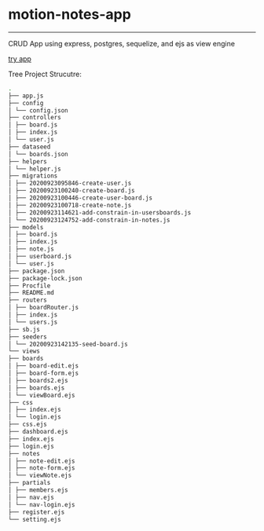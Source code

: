 # motion-notes-app
---

CRUD App using express, postgres, sequelize, and ejs as view engine

[try app](https://motion-notes.herokuapp.com/)

Tree Project Strucutre:
```bash
.  
├── app.js  
├── config  
│ └── config.json  
├── controllers  
│ ├── board.js  
│ ├── index.js  
│ └── user.js  
├── dataseed  
│ └── boards.json  
├── helpers  
│ └── helper.js  
├── migrations  
│ ├── 20200923095846-create-user.js  
│ ├── 20200923100240-create-board.js  
│ ├── 20200923100446-create-user-board.js  
│ ├── 20200923100718-create-note.js  
│ ├── 20200923114621-add-constrain-in-usersboards.js  
│ └── 20200923124752-add-constrain-in-notes.js  
├── models  
│ ├── board.js  
│ ├── index.js  
│ ├── note.js  
│ ├── userboard.js  
│ └── user.js  
├── package.json  
├── package-lock.json  
├── Procfile  
├── README.md  
├── routers  
│ ├── boardRouter.js  
│ ├── index.js  
│ └── users.js  
├── sb.js  
├── seeders  
│ └── 20200923142135-seed-board.js  
└── views  
├── boards  
│ ├── board-edit.ejs  
│ ├── board-form.ejs  
│ ├── boards2.ejs  
│ ├── boards.ejs  
│ └── viewBoard.ejs  
├── css  
│ ├── index.ejs  
│ └── login.ejs  
├── css.ejs  
├── dashboard.ejs  
├── index.ejs  
├── login.ejs  
├── notes  
│ ├── note-edit.ejs  
│ ├── note-form.ejs  
│ └── viewNote.ejs  
├── partials  
│ ├── members.ejs  
│ ├── nav.ejs  
│ └── nav-login.ejs  
├── register.ejs  
└── setting.ejs
```





<!---
## Development - nb:
        Tambahkan Catatan disini:
- [x] Init DB
- [x] Init Table
- [x] Skeleton Code Express router dan controller
- [x] Relasi m:n (Many to Many) Table Users:Boards
    - [x] Database
    - [x] Model
- [x] Relasi n:1 (One to Many) Table Boards:Notes
    - [x] Database
    - [x] Model
- [x] CRUD
    - [x] User      -> Bagus
      - [x] Register (add)
      - [x] Login (read)
    - [x] Board     -> Hakim
    - [x] Note
- [x] EJS
    - [x] Home
    - [x] Dasboard (user id -> session)
    - [x] Board
    - [x] Notes
- [x] Router Get
    - [x] Home (login/register)
    - [x] Users
      - [x] Register / main page
      - [x] login
      - [x] Dashboard
    - [x] Board
      - [x] Add Board
    - [x] Note
      - [x] Edit Notes (or 1st edit / add)
- [x] Router Post
    - [x] Users
      - [x] Login
      - [x] Register
    - [x] Board
      - [x] Add Board
      - [x] Modify / Edit Board
    - [x] Note
      - [x] Add Notes
      - [x] Edit Notes (edit the notes)
- [x] Method
    - [x] Static Method ( wordcounter -> note )
    - [x] Instance Method ( get date created of note)
- [x] Hooks (  pw hashing )
- [x] Helper (  paragraf view note di board )
- [x] Middleware ( check login agar redirect '/' )
- [x] Session Register / Login
- [x] MVP google translate
-->
